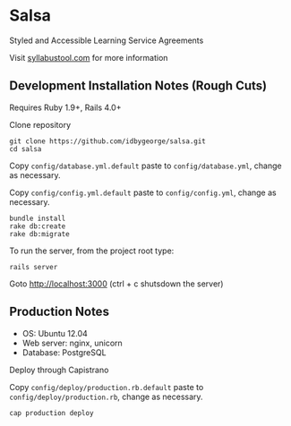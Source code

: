Salsa
=====

Styled and Accessible Learning Service Agreements

Visit [syllabustool.com](http://syllabustool.com) for more information

Development Installation Notes (Rough Cuts)
-------------------------------------------

Requires Ruby 1.9+, Rails 4.0+

Clone repository

    git clone https://github.com/idbygeorge/salsa.git
    cd salsa

Copy `config/database.yml.default` paste to `config/database.yml`, change as necessary.

Copy `config/config.yml.default` paste to `config/config.yml`, change as necessary.

    bundle install
    rake db:create
    rake db:migrate

To run the server, from the project root type:

    rails server
    
Goto [http://localhost:3000](http://localhost:3000) (ctrl + c shutsdown the server)

Production Notes
----------------

* OS: Ubuntu 12.04
* Web server: nginx, unicorn
* Database: PostgreSQL

Deploy through Capistrano

Copy `config/deploy/production.rb.default` paste to `config/deploy/production.rb`, change as necessary.

    cap production deploy
